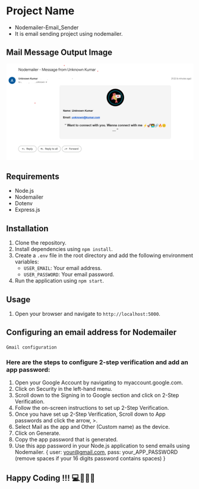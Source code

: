 # Project Name
- Nodemailer-Email_Sender
- It is email sending project using nodemailer.

## Mail Message Output Image
 ![](mailImage/mailOutputImage.png) 
 
## Requirements

- Node.js
- Nodemailer
- Dotenv
- Express.js

## Installation

1. Clone the repository.
2. Install dependencies using `npm install`.
3. Create a `.env` file in the root directory and add the following environment variables:
    - `USER_EMAIL`: Your email address.
    - `USER_PASSWORD`: Your email password.
4. Run the application using `npm start`.

## Usage

1. Open your browser and navigate to `http://localhost:5000`.

## Configuring an email address for Nodemailer
  `Gmail configuration`
### Here are the steps to configure 2-step verification and add an app password:

1. Open your Google Account by navigating to myaccount.google.com.
2. Click on Security in the left-hand menu.
3. Scroll down to the Signing in to Google section and click on 2-Step Verification.
4. Follow the on-screen instructions to set up 2-Step Verification.
5. Once you have set up 2-Step Verification, Scroll down to App passwords and click the arrow, >.
6. Select Mail as the app and Other (Custom name) as the device.
7. Click on Generate.
8. Copy the app password that is generated.
9. Use this app password in your Node.js application to send emails using Nodemailer. { user: your@gmail.com, pass: your_APP_PASSWORD (remove spaces if your 16 digits password contains spaces) }

## Happy Coding !!! 💻👨‍💻🔥

